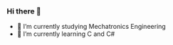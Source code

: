 ### Hi there 👋


- 🔭 I’m currently studying Mechatronics Engineering 
- 🌱 I’m currently learning C and C#


<p align="center">
  <img ![kirby-rainbow](https://github.com/Diego-Delgadillo/Diego-Delgadillo/assets/120683746/15c47552-9b6e-48b1-a731-9f30b760c992) />
</p>
